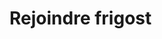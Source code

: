# Rejoindre frigost

<figure><img src="../../../.gitbook/assets/image (1) (1).png" alt=""><figcaption></figcaption></figure>
